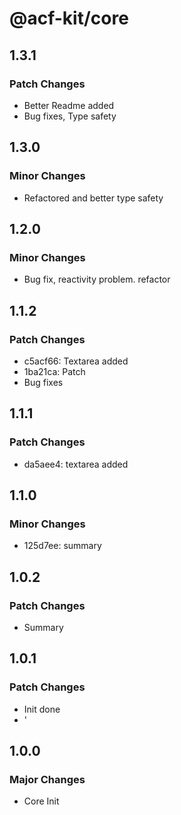 # @acf-kit/core

## 1.3.1

### Patch Changes

- Better Readme added
- Bug fixes, Type safety

## 1.3.0

### Minor Changes

- Refactored and better type safety

## 1.2.0

### Minor Changes

- Bug fix, reactivity problem. refactor

## 1.1.2

### Patch Changes

- c5acf66: Textarea added
- 1ba21ca: Patch
- Bug fixes

## 1.1.1

### Patch Changes

- da5aee4: textarea added

## 1.1.0

### Minor Changes

- 125d7ee: summary

## 1.0.2

### Patch Changes

- Summary

## 1.0.1

### Patch Changes

- Init done
- '

## 1.0.0

### Major Changes

- Core Init
